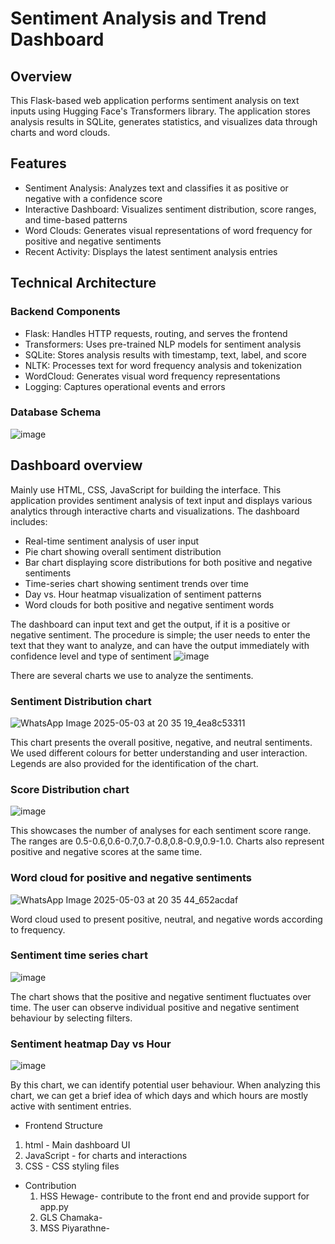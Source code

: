 # Sentiment Analysis and Trend Dashboard

## Overview
This Flask-based web application performs sentiment analysis on text inputs using Hugging Face's Transformers library. The application stores analysis results in SQLite, generates statistics, and visualizes data through charts and word clouds.

## Features
* Sentiment Analysis: Analyzes text and classifies it as positive or negative with a confidence score
* Interactive Dashboard: Visualizes sentiment distribution, score ranges, and time-based patterns
* Word Clouds: Generates visual representations of word frequency for positive and negative sentiments
* Recent Activity: Displays the latest sentiment analysis entries

## Technical Architecture

### Backend Components
* Flask: Handles HTTP requests, routing, and serves the frontend
* Transformers: Uses pre-trained NLP models for sentiment analysis
* SQLite: Stores analysis results with timestamp, text, label, and score
* NLTK: Processes text for word frequency analysis and tokenization
* WordCloud: Generates visual word frequency representations
* Logging: Captures operational events and errors

### Database Schema
![image](https://github.com/user-attachments/assets/d02e0aa6-e65b-4709-aa57-1ddff2219a00)

## Dashboard overview
Mainly use HTML, CSS, JavaScript for building the interface. This application provides sentiment analysis of text input and displays various analytics through interactive charts and visualizations. The dashboard includes:

* Real-time sentiment analysis of user input
* Pie chart showing overall sentiment distribution
* Bar chart displaying score distributions for both positive and negative sentiments
* Time-series chart showing sentiment trends over time
* Day vs. Hour heatmap visualization of sentiment patterns
* Word clouds for both positive and negative sentiment words

The dashboard can input text and get the output, if it is a positive or negative sentiment. The procedure is simple; the user needs to enter the text that they want to analyze, and can have the output immediately with confidence level and type of sentiment
![image](https://github.com/user-attachments/assets/73a88e9d-b692-46d6-a8b7-e2dc63a597a1)

There are several charts we use to analyze the sentiments.

### Sentiment Distribution chart
![WhatsApp Image 2025-05-03 at 20 35 19_4ea8c53311](https://github.com/user-attachments/assets/b5dfe80f-b231-4a57-97d2-7c3cae5f3232)

This chart presents the overall positive, negative, and neutral sentiments. We used different colours for better understanding and user interaction. Legends are also provided for the identification of the chart.

### Score Distribution chart
![image](https://github.com/user-attachments/assets/f31e3482-39fb-445f-bfb9-55afb8bf4fbb)

This showcases the number of analyses for each sentiment score range. The ranges are 0.5-0.6,0.6-0.7,0.7-0.8,0.8-0.9,0.9-1.0. Charts also represent positive and negative scores at the same time.

### Word cloud for positive and negative sentiments
![WhatsApp Image 2025-05-03 at 20 35 44_652acdaf](https://github.com/user-attachments/assets/4e290438-6a16-435a-886b-11593f41f474)


Word cloud used to present positive, neutral, and negative words according to frequency.

### Sentiment time series chart
![image](https://github.com/user-attachments/assets/35addff0-646b-40aa-8a01-16c74964f353)

The chart shows that the positive and negative sentiment fluctuates over time. The user can observe individual positive and negative sentiment behaviour by selecting filters.

### Sentiment heatmap Day vs Hour
![image](https://github.com/user-attachments/assets/3437ae7f-62e9-43b0-b917-e815b5fd167e)

By this chart, we can identify potential user behaviour. When analyzing this chart, we can get a brief idea of which days and which hours are mostly active with sentiment entries.

* Frontend Structure

 1. html - Main dashboard UI
 2. JavaScript - for charts and interactions
 3. CSS - CSS styling files

* Contribution
  1. HSS Hewage- contribute to the front end and provide support for app.py
  2. GLS Chamaka-
  3. MSS Piyarathne- 

